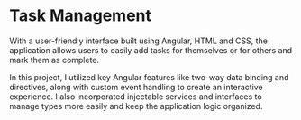 # Task Management

With a user-friendly interface built using Angular, HTML and CSS, the application allows users to easily add tasks for themselves or for others and mark them as complete.

In this project, I utilized key Angular features like two-way data binding and directives, along with custom event handling to create an interactive experience. I also incorporated injectable services and interfaces to manage types more easily and keep the application logic organized.
